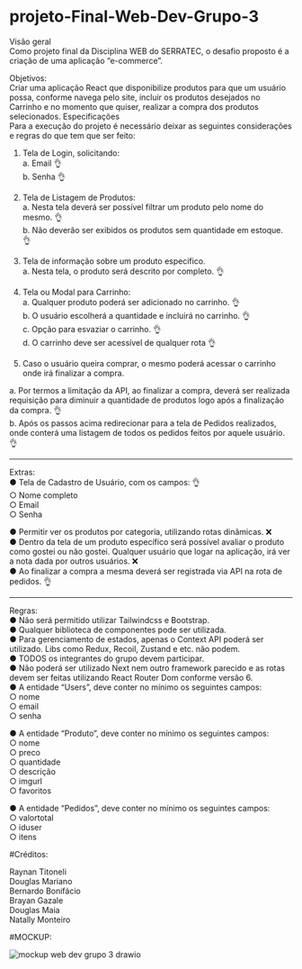 # projeto-Final-Web-Dev-Grupo-3

Visão geral  
Como projeto final da Disciplina WEB do SERRATEC, o desafio proposto é a criação de uma
aplicação “e-commerce”.  

Objetivos:  
 Criar uma aplicação React que disponibilize produtos para que um usuário possa,
conforme navega pelo site, incluir os produtos desejados no Carrinho e no
momento que quiser, realizar a compra dos produtos selecionados.
Especificações  
Para a execução do projeto é necessário deixar as seguintes considerações e regras do que
tem que ser feito:

1. Tela de Login, solicitando:  
a. Email  👌  
b. Senha  👌  

2. Tela de Listagem de Produtos:  
a. Nesta tela deverá ser possível filtrar um produto pelo nome do mesmo.  👌  
b. Não deverão ser exibidos os produtos sem quantidade em estoque.  👌    

3. Tela de informação sobre um produto específico.  
a. Nesta tela, o produto será descrito por completo.  👌  

4. Tela ou Modal para Carrinho:  
a. Qualquer produto poderá ser adicionado no carrinho.  👌  
b. O usuário escolherá a quantidade e incluirá no carrinho.  👌  
c. Opção para esvaziar o carrinho.  👌  
d. O carrinho deve ser acessível de qualquer rota  👌  

5. Caso o usuário queira comprar, o mesmo poderá acessar o carrinho onde irá
finalizar a compra.  

a. Por termos a limitação da API, ao finalizar a compra, deverá ser realizada
requisição para diminuir a quantidade de produtos logo após a finalização da
compra.  👌  
b. Após os passos acima redirecionar para a tela de Pedidos realizados, onde
conterá uma listagem de todos os pedidos feitos por aquele usuário.  👌    
____________________________________________________________________________________
Extras:  
● Tela de Cadastro de Usuário, com os campos:  👌    
    ○ Nome completo  
    ○ Email  
    ○ Senha  

● Permitir ver os produtos por categoria, utilizando rotas dinâmicas.  ❌  
● Dentro da tela de um produto específico será possível avaliar o produto
como gostei ou não gostei. Qualquer usuário que logar na aplicação, irá ver a
nota dada por outros usuários.  ❌  
● Ao finalizar a compra a mesma deverá ser registrada via API na rota de
pedidos. 👌  

____________________________________________________________________________________
Regras:  
● Não será permitido utilizar Tailwindcss e Bootstrap.  
● Qualquer biblioteca de componentes pode ser utilizada.  
● Para gerenciamento de estados, apenas o Context API poderá ser utilizado. Libs
como Redux, Recoil, Zustand e etc. não podem.  
● TODOS os integrantes do grupo devem participar.  
● Não poderá ser utilizado Next nem outro framework parecido e as rotas devem ser
feitas utilizando React Router Dom conforme versão 6.  
● A entidade “Users”, deve conter no mínimo os seguintes campos:  
    ○ nome  
    ○ email  
    ○ senha  

● A entidade “Produto”, deve conter no mínimo os seguintes campos:  
    ○ nome  
    ○ preco  
    ○ quantidade  
    ○ descrição  
    ○ imgurl  
    ○ favoritos  

● A entidade “Pedidos”, deve conter no mínimo os seguintes campos:  
    ○ valortotal  
    ○ iduser  
    ○ itens  

#Créditos:  

Raynan Titoneli  
Douglas Mariano  
Bernardo Bonifácio  
Brayan Gazale  
Douglas Maia  
Natally Monteiro  

#MOCKUP:  

![mockup web dev grupo 3 drawio](https://github.com/tiktoneli/projeto-Final-Web-Dev-Grupo-3/assets/147010696/63d33d2e-8c8c-471e-8ed4-21498096d61d)
